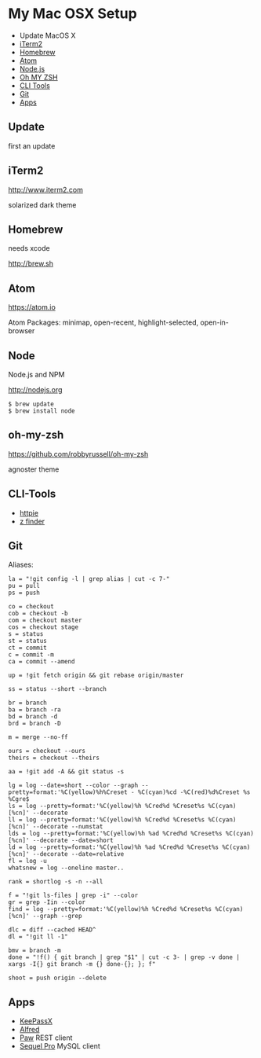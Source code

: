 # My Mac OSX Setup

- Update MacOS X
- [iTerm2](#iterm2)
- [Homebrew](#homebrew)
- [Atom](#atom)
- [Node.js](#node)
- [Oh MY ZSH](#oh-my-zsh)
- [CLI Tools](#cli-tools)
- [Git](#git)
- [Apps](#apps)


## Update
first an update

## iTerm2
http://www.iterm2.com

solarized dark theme

## Homebrew
needs xcode

http://brew.sh

## Atom
https://atom.io

Atom Packages: minimap, open-recent, highlight-selected, open-in-browser

## Node

Node.js and NPM

http://nodejs.org

    $ brew update
    $ brew install node

## oh-my-zsh
https://github.com/robbyrussell/oh-my-zsh

agnoster theme

## CLI-Tools
- [httpie](https://github.com/jkbrzt/httpie)
- [z finder](https://github.com/rupa/z/blob/master/z.sh)

## Git
Aliases:

    la = "!git config -l | grep alias | cut -c 7-"
    pu = pull
    ps = push

    co = checkout
    cob = checkout -b
    com = checkout master
    cos = checkout stage
    s = status
    st = status
    ct = commit
    c = commit -m
    ca = commit --amend

    up = !git fetch origin && git rebase origin/master

    ss = status --short --branch

    br = branch
    ba = branch -ra
    bd = branch -d
    brd = branch -D

    m = merge --no-ff

    ours = checkout --ours
    theirs = checkout --theirs

    aa = !git add -A && git status -s

    lg = log --date=short --color --graph --pretty=format:'%C(yellow)%h%Creset - %C(cyan)%cd -%C(red)%d%Creset %s %Cgre$
    ls = log --pretty=format:'%C(yellow)%h %Cred%d %Creset%s %C(cyan)[%cn]' --decorate
    ll = log --pretty=format:'%C(yellow)%h %Cred%d %Creset%s %C(cyan)[%cn]' --decorate --numstat
    lds = log --pretty=format:'%C(yellow)%h %ad %Cred%d %Creset%s %C(cyan)[%cn]' --decorate --date=short
    ld = log --pretty=format:'%C(yellow)%h %ad %Cred%d %Creset%s %C(cyan)[%cn]' --decorate --date=relative
    fl = log -u
    whatsnew = log --oneline master..

    rank = shortlog -s -n --all

    f = "!git ls-files | grep -i" --color
    gr = grep -Iin --color
    find = log --pretty=format:'%C(yellow)%h %Cred%d %Creset%s %C(cyan)[%cn]' --graph --grep

    dlc = diff --cached HEAD^
    dl = "!git ll -1"

    bmv = branch -m
    done = "!f() { git branch | grep "$1" | cut -c 3- | grep -v done | xargs -I{} git branch -m {} done-{}; }; f"

    shoot = push origin --delete

## Apps
- [KeePassX](https://www.keepassx.org/downloads)
- [Alfred](https://www.alfredapp.com)
- [Paw](https://luckymarmot.com/paw) REST client
- [Sequel Pro](http://www.sequelpro.com) MySQL client
